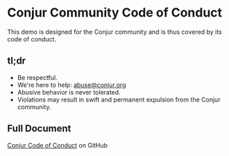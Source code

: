 # Conjur Community Code of Conduct

This demo is designed for the Conjur community and is thus covered by its code
of conduct.

## tl;dr

* Be respectful.
* We're here to help: <abuse@conjur.org>
* Abusive behavior is never tolerated.
* Violations may result in swift and permanent expulsion from the Conjur
  community.

## Full Document

[Conjur Code of Conduct][coc] on GitHub

[coc]: https://github.com/cyberark/conjur/blob/master/CODE_OF_CONDUCT.md
